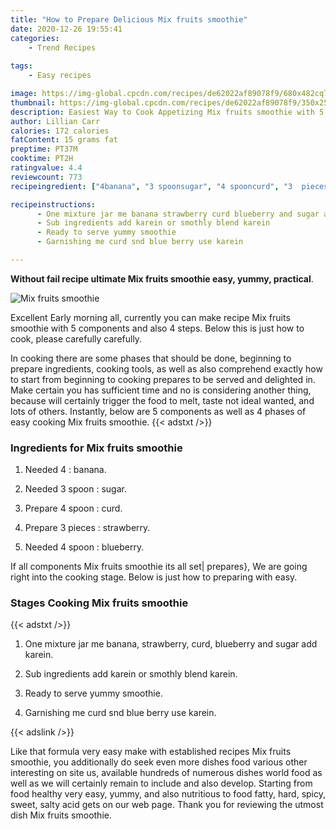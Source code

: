 ```yaml
---
title: "How to Prepare Delicious Mix fruits smoothie"
date: 2020-12-26 19:55:41
categories:
    - Trend Recipes
    
tags:
    - Easy recipes

image: https://img-global.cpcdn.com/recipes/de62022af89078f9/680x482cq70/mix-fruits-smoothie-recipe-main-photo.jpg
thumbnail: https://img-global.cpcdn.com/recipes/de62022af89078f9/350x250cq70/mix-fruits-smoothie-recipe-main-photo.jpg
description: Easiest Way to Cook Appetizing Mix fruits smoothie with 5 ingredients and 4 stages of easy cooking.
author: Lillian Carr
calories: 172 calories
fatContent: 15 grams fat
preptime: PT37M
cooktime: PT2H
ratingvalue: 4.4
reviewcount: 773
recipeingredient: ["4banana", "3 spoonsugar", "4 spooncurd", "3  piecesstrawberry", "4  spoonblueberry"]

recipeinstructions: 
      - One mixture jar me banana strawberry curd blueberry and sugar add karein 
      - Sub ingredients add karein or smothly blend karein 
      - Ready to serve yummy smoothie 
      - Garnishing me curd snd blue berry use karein

---
```




**Without fail recipe ultimate Mix fruits smoothie easy, yummy, practical**. 


![Mix fruits smoothie](https://img-global.cpcdn.com/recipes/de62022af89078f9/680x482cq70/mix-fruits-smoothie-recipe-main-photo.jpg "Mix fruits smoothie")




Excellent Early morning all, currently you can make recipe Mix fruits smoothie with 5 components and also 4 steps. Below this is just how to cook, please carefully carefully.

In cooking there are some phases that should be done, beginning to prepare ingredients, cooking tools, as well as also comprehend exactly how to start from beginning to cooking prepares to be served and delighted in. Make certain you has sufficient time and no is considering another thing, because will certainly trigger the food to melt, taste not ideal wanted, and lots of others. Instantly, below are 5 components as well as 4 phases of easy cooking Mix fruits smoothie.
{{< adstxt />}}

### Ingredients for Mix fruits smoothie


1. Needed 4 : banana.

1. Needed 3 spoon : sugar.

1. Prepare 4 spoon : curd.

1. Prepare 3  pieces : strawberry.

1. Needed 4  spoon : blueberry.



If all components Mix fruits smoothie its all set| prepares}, We are going right into the cooking stage. Below is just how to preparing with easy.

### Stages Cooking Mix fruits smoothie

{{< adstxt />}}


1. One mixture jar me banana, strawberry, curd, blueberry and sugar add karein.



1. Sub ingredients add karein or smothly blend karein.



1. Ready to serve yummy smoothie.



1. Garnishing me curd snd blue berry use karein.





{{< adslink />}}

Like that formula very easy make with established recipes Mix fruits smoothie, you additionally do seek even more dishes food various other interesting on site us, available hundreds of numerous dishes world food as well as we will certainly remain to include and also develop. Starting from food healthy very easy, yummy, and also nutritious to food fatty, hard, spicy, sweet, salty acid gets on our web page. Thank you for reviewing the utmost dish Mix fruits smoothie.
